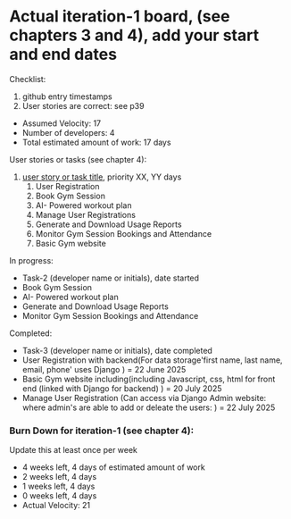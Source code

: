# Actual iteration-1 board, (see chapters 3 and 4), add your start and end dates 

Checklist: 
1. github entry timestamps
2. User stories are correct: see p39

* Assumed Velocity: 17
* Number of developers: 4
* Total estimated amount of work: 17 days

User stories or tasks (see chapter 4):
1. [user story or task title](./user_stories/user_story_01_title.md), priority XX, YY days 
    1. User Registration
    2. Book Gym Session
    3. AI- Powered workout plan
    4. Manage User Registrations
    5. Generate and Download Usage Reports
    6. Monitor Gym Session Bookings and Attendance
    7. Basic Gym website


In progress:
* Task-2 (developer name or initials), date started
*  Book Gym Session
*  AI- Powered workout plan
*  Generate and Download Usage Reports
*  Monitor Gym Session Bookings and Attendance


Completed:
* Task-3 (developer name or initials), date completed
* User Registration with backend(For data storage'first name, last name, email, phone' uses Django ) = 22 June 2025
* Basic Gym website including(including Javascript, css, html for front end (linked with Django for backend) )  = 20 July 2025
* Manage User Registration (Can access via Django Admin website: where admin's are able to add or deleate the users: ) = 22 July 2025

### Burn Down for iteration-1 (see chapter 4):
Update this at least once per week
* 4 weeks left, 4 days of estimated amount of work 
* 2 weeks left, 4 days
* 1 weeks left, 4 days
* 0 weeks left, 4 days
* Actual Velocity:  21